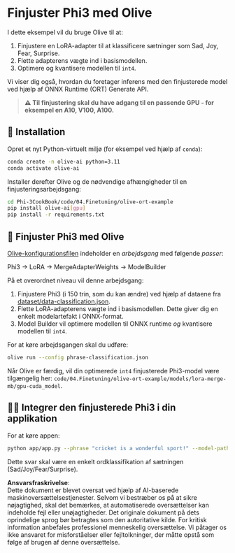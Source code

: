 # Finjuster Phi3 med Olive

I dette eksempel vil du bruge Olive til at:

1. Finjustere en LoRA-adapter til at klassificere sætninger som Sad, Joy, Fear, Surprise.
1. Flette adapterens vægte ind i basismodellen.
1. Optimere og kvantisere modellen til `int4`.

Vi viser dig også, hvordan du foretager inferens med den finjusterede model ved hjælp af ONNX Runtime (ORT) Generate API.

> **⚠️ Til finjustering skal du have adgang til en passende GPU - for eksempel en A10, V100, A100.**

## 💾 Installation

Opret et nyt Python-virtuelt miljø (for eksempel ved hjælp af `conda`):

```bash
conda create -n olive-ai python=3.11
conda activate olive-ai
```

Installer derefter Olive og de nødvendige afhængigheder til en finjusteringsarbejdsgang:

```bash
cd Phi-3CookBook/code/04.Finetuning/olive-ort-example
pip install olive-ai[gpu]
pip install -r requirements.txt
```

## 🧪 Finjuster Phi3 med Olive
[Olive-konfigurationsfilen](../../../../../code/03.Finetuning/olive-ort-example/phrase-classification.json) indeholder en *arbejdsgang* med følgende *passer*:

Phi3 -> LoRA -> MergeAdapterWeights -> ModelBuilder

På et overordnet niveau vil denne arbejdsgang:

1. Finjustere Phi3 (i 150 trin, som du kan ændre) ved hjælp af dataene fra [dataset/data-classification.json](../../../../../code/03.Finetuning/olive-ort-example/dataset/dataset-classification.json).
1. Flette LoRA-adapterens vægte ind i basismodellen. Dette giver dig en enkelt modelartefakt i ONNX-format.
1. Model Builder vil optimere modellen til ONNX runtime *og* kvantisere modellen til `int4`.

For at køre arbejdsgangen skal du udføre:

```bash
olive run --config phrase-classification.json
```

Når Olive er færdig, vil din optimerede `int4` finjusterede Phi3-model være tilgængelig her: `code/04.Finetuning/olive-ort-example/models/lora-merge-mb/gpu-cuda_model`.

## 🧑‍💻 Integrer den finjusterede Phi3 i din applikation 

For at køre appen:

```bash
python app/app.py --phrase "cricket is a wonderful sport!" --model-path models/lora-merge-mb/gpu-cuda_model
```

Dette svar skal være en enkelt ordklassifikation af sætningen (Sad/Joy/Fear/Surprise).

**Ansvarsfraskrivelse**:  
Dette dokument er blevet oversat ved hjælp af AI-baserede maskinoversættelsestjenester. Selvom vi bestræber os på at sikre nøjagtighed, skal det bemærkes, at automatiserede oversættelser kan indeholde fejl eller unøjagtigheder. Det originale dokument på dets oprindelige sprog bør betragtes som den autoritative kilde. For kritisk information anbefales professionel menneskelig oversættelse. Vi påtager os ikke ansvaret for misforståelser eller fejltolkninger, der måtte opstå som følge af brugen af denne oversættelse.